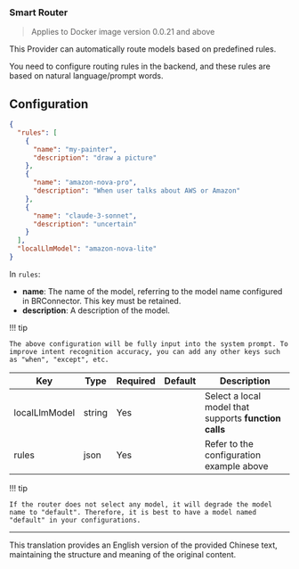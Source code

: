 ### Smart Router

> Applies to Docker image version 0.0.21 and above

This Provider can automatically route models based on predefined rules.

You need to configure routing rules in the backend, and these rules are based on natural language/prompt words.

## Configuration

```json
{
  "rules": [
    {
      "name": "my-painter",
      "description": "draw a picture"
    },
    {
      "name": "amazon-nova-pro",
      "description": "When user talks about AWS or Amazon"
    },
    {
      "name": "claude-3-sonnet",
      "description": "uncertain"
    }
  ],
  "localLlmModel": "amazon-nova-lite"
}
```

In `rules`:

- **name**: The name of the model, referring to the model name configured in BRConnector. This key must be retained.
- **description**: A description of the model.

!!! tip

    The above configuration will be fully input into the system prompt. To improve intent recognition accuracy, you can add any other keys such as "when", "except", etc.

| Key           | Type   | Required | Default | Description                                             |
|---------------|--------|----------|---------|---------------------------------------------------------|
| localLlmModel | string | Yes      |         | Select a local model that supports **function calls**   |
| rules         | json   | Yes      |         | Refer to the configuration example above                |

!!! tip

    If the router does not select any model, it will degrade the model name to "default". Therefore, it is best to have a model named "default" in your configurations.

---

This translation provides an English version of the provided Chinese text, maintaining the structure and meaning of the original content.